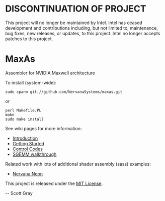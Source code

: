 # DISCONTINUATION OF PROJECT #
This project will no longer be maintained by Intel.
Intel has ceased development and contributions including, but not limited to, maintenance, bug fixes, new releases, or updates, to this project.
Intel no longer accepts patches to this project.
# MaxAs
Assembler for NVIDIA Maxwell architecture

To install (system-wide):

    sudo cpanm git://github.com/NervanaSystems/maxas.git

or

    perl Makefile.PL
    make
    sudo make install


See wiki pages for more information:

- [Introduction](https://github.com/NervanaSystems/maxas/wiki/Introduction)
- [Getting Started](https://github.com/NervanaSystems/maxas/wiki/Getting-Started)
- [Control Codes](https://github.com/NervanaSystems/maxas/wiki/Control-Codes)
- [SGEMM walkthrough](https://github.com/NervanaSystems/maxas/wiki/SGEMM)

Related work with lots of additional shader assembly (sass) examples:

- [Nervana Neon](https://github.com/NervanaSystems/neon)

This project is released under the [MIT License](http://opensource.org/licenses/MIT).

-- Scott Gray
